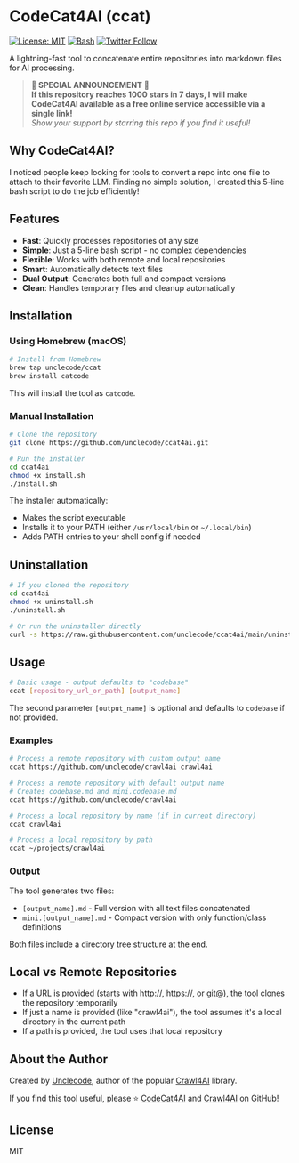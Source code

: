 # CodeCat4AI (ccat)

[![License: MIT](https://img.shields.io/badge/License-MIT-yellow.svg)](https://opensource.org/licenses/MIT)
[![Bash](https://img.shields.io/badge/Shell-Bash-blue.svg)](https://www.gnu.org/software/bash/)
[![Twitter Follow](https://img.shields.io/twitter/follow/unclecode?style=social)](https://twitter.com/unclecode)

A lightning-fast tool to concatenate entire repositories into markdown files for AI processing.

> **🌟 SPECIAL ANNOUNCEMENT 🌟**  
> **If this repository reaches 1000 stars in 7 days, I will make CodeCat4AI available as a free online service accessible via a single link!**  
> *Show your support by starring this repo if you find it useful!*

## Why CodeCat4AI?

I noticed people keep looking for tools to convert a repo into one file to attach to their favorite LLM. Finding no simple solution, I created this 5-line bash script to do the job efficiently!

## Features

- **Fast**: Quickly processes repositories of any size
- **Simple**: Just a 5-line bash script - no complex dependencies
- **Flexible**: Works with both remote and local repositories
- **Smart**: Automatically detects text files
- **Dual Output**: Generates both full and compact versions
- **Clean**: Handles temporary files and cleanup automatically

## Installation

### Using Homebrew (macOS)

```bash
# Install from Homebrew
brew tap unclecode/ccat
brew install catcode
```

This will install the tool as `catcode`.

### Manual Installation

```bash
# Clone the repository
git clone https://github.com/unclecode/ccat4ai.git

# Run the installer
cd ccat4ai
chmod +x install.sh
./install.sh
```

The installer automatically:
- Makes the script executable
- Installs it to your PATH (either `/usr/local/bin` or `~/.local/bin`)
- Adds PATH entries to your shell config if needed

## Uninstallation

```bash
# If you cloned the repository
cd ccat4ai
chmod +x uninstall.sh
./uninstall.sh

# Or run the uninstaller directly
curl -s https://raw.githubusercontent.com/unclecode/ccat4ai/main/uninstall.sh | bash
```

## Usage

```bash
# Basic usage - output defaults to "codebase"
ccat [repository_url_or_path] [output_name]
```

The second parameter `[output_name]` is optional and defaults to `codebase` if not provided.

### Examples

```bash
# Process a remote repository with custom output name
ccat https://github.com/unclecode/crawl4ai crawl4ai

# Process a remote repository with default output name
# Creates codebase.md and mini.codebase.md
ccat https://github.com/unclecode/crawl4ai

# Process a local repository by name (if in current directory)
ccat crawl4ai

# Process a local repository by path
ccat ~/projects/crawl4ai
```

### Output

The tool generates two files:
- `[output_name].md` - Full version with all text files concatenated
- `mini.[output_name].md` - Compact version with only function/class definitions

Both files include a directory tree structure at the end.

## Local vs Remote Repositories

- If a URL is provided (starts with http://, https://, or git@), the tool clones the repository temporarily
- If just a name is provided (like "crawl4ai"), the tool assumes it's a local directory in the current path
- If a path is provided, the tool uses that local repository

## About the Author

Created by [Unclecode](https://github.com/unclecode), author of the popular [Crawl4AI](https://github.com/unclecode/crawl4ai) library.

If you find this tool useful, please ⭐ [CodeCat4AI](https://github.com/unclecode/ccat4ai) and [Crawl4AI](https://github.com/unclecode/crawl4ai) on GitHub!

## License

MIT